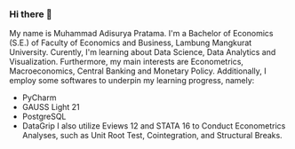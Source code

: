 ### Hi there 👋

My name is Muhammad Adisurya Pratama. I'm a Bachelor of Economics (S.E.) of Faculty of Economics and Business, Lambung Mangkurat University.
Curently, I'm learning about Data Science, Data Analytics and Visualization. Furthermore, my main interests are Econometrics, Macroeconomics,
Central Banking and Monetary Policy. Additionally, I employ some softwares to underpin my learning progress, namely:
- PyCharm
- GAUSS Light 21
- PostgreSQL
- DataGrip
I also utilize Eviews 12 and STATA 16 to Conduct Econometrics Analyses, such as Unit Root Test, Cointegration, and Structural Breaks.
